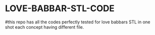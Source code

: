 # LOVE-BABBAR-STL-CODE

#this repo has all the codes perfectly tested for love babbars STL in one shot each concept having different file.
